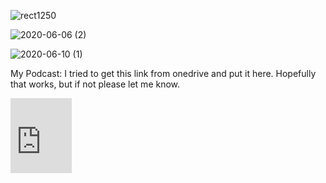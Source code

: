 ![rect1250](https://user-images.githubusercontent.com/64856056/84338541-5b029380-ab6a-11ea-9db0-ec75c5c3912c.png)

![2020-06-06 (2)](https://user-images.githubusercontent.com/64856056/84338653-98ffb780-ab6a-11ea-9e44-b2d99bbded5f.png)

![2020-06-10 (1)](https://user-images.githubusercontent.com/64856056/84338617-87b6ab00-ab6a-11ea-871f-5dd72afa8219.png)

My Podcast: I tried to get this link from onedrive and put it here. Hopefully that works, but if not please let me know. 
<iframe src="https://onedrive.live.com/embed?cid=BCC9789F2CDDDF66&resid=BCC9789F2CDDDF66%215976&authkey=APWelapF1NK9fYM" width="98" height="120" frameborder="0" scrolling="no"></iframe>
